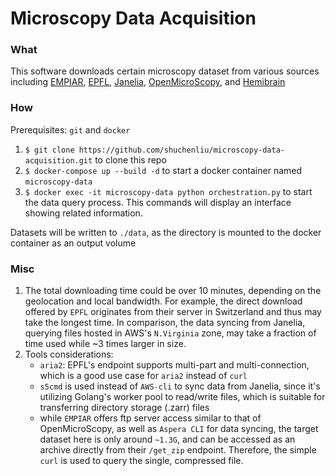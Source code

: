# Microscopy Data Acquisition

### What
This software downloads certain microscopy dataset from various sources including [EMPIAR](https://www.ebi.ac.uk/empiar/EMPIAR-11759/), [EPFL](https://www.epfl.ch/labs/cvlab/data/data-em/), [Janelia](https://openorganelle.janelia.org/datasets/jrc_mus-nacc-2), [OpenMicroScopy](https://idr.openmicroscopy.org/webclient/img_detail/9846137/?dataset=10740), and [Hemibrain](https://tinyurl.com/hemibrain-ng)

### How
Prerequisites: `git` and `docker`
1. `$ git clone https://github.com/shuchenliu/microscopy-data-acquisition.git` to clone this repo
2. `$ docker-compose up --build -d` to start a docker container named `microscopy-data`
3. `$ docker exec -it microscopy-data python orchestration.py` to start the data query process. This commands will display an interface showing related information.

Datasets will be written to `./data`, as the directory is mounted to the docker container as an output volume

### Misc
1. The total downloading time could be over 10 minutes, depending on the geolocation and local bandwidth. For example, the direct download offered by `EPFL` originates from their server in Switzerland and thus may take the longest time. In comparison, the data syncing from Janelia, querying files hosted in AWS's `N.Virginia` zone, may take a fraction of time used while ~3 times larger in size.
2. Tools considerations:
   - `aria2`: EPFL's endpoint supports multi-part and multi-connection, which is a good use case for `aria2` instead of `curl`
   - `s5cmd` is used instead of `AWS-cli` to sync data from Janelia, since it's utilizing Golang's worker pool to read/write files, which is suitable for transferring directory storage (.zarr) files
   - while `EMPIAR` offers ftp server access similar to that of OpenMicroScopy, as well as `Aspera CLI` for data syncing, the target dataset here is only around `~1.3G`, and can be accessed as an archive directly from their `/get_zip` endpoint. Therefore, the simple `curl` is used to query the single, compressed file. 